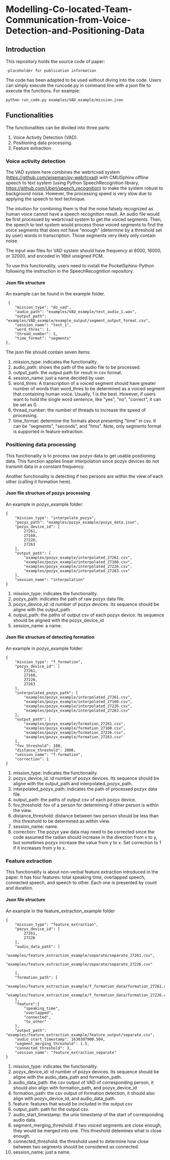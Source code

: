 # Modelling-Co-located-Team-Communication-from-Voice-Detection-and-Positioning-Data

## Introduction

This repository holds the source code of paper:

	-placeholder for publication information


The code has been adapted to be used without diving into the code. Users can simply execute the runcode.py in command line with a json file to execute the functions. For example:

	python run_code.py examples/VAD_example/mission.json


## Functionalities

The functionalities can be divided into three parts:

1. Voice Activity Detection (VAD).
2. Positioning data processing.
3. Feature extraction.

### Voice activity detection

The VAD system here combines the webrtcvad system (https://github.com/wiseman/py-webrtcvad) with CMUSphinx offline speech to text system (using Python SpeechRecognition library, https://github.com/Uberi/speech_recognition) to make the system robust to background noise. However, the processing speed is very slow due to applying the speech to text technique.

The intuition for combining them is that the noise falsely recognized as human voice cannot have a speech recognition result. An audio file would be first processed by webrtcvad system to get the voiced segments. Then, the speech to text system would process those voiced segments to find the voice segments that does not have "enough" (determine by a threshold set by user) words in transcription. Those segments very likely only contain noise.

The input wav files for VAD system should have frequency at 8000, 16000, or 32000, and encoded in 16bit unsigned PCM.

To use this functionality, users need to install the PocketSphinx-Python following the instruction in the SpeechRecognition repository.

#### Json file structure

An example can be found in the example folder.

	 {
        "mission_type": "do_vad",
        "audio_path": "examples/VAD_example/test_audio_1.wav", 
        "output_path": "examples/VAD_example/example_output/segment_output_format.csv",
        "session_name": "test_1",
        "word_thres": 1, 
        "thread_number": 1,
        "time_format": "segments"    
    },

The json file should contain seven items:
1. mission_type: indicates the functionality.
2. audio_path: shows the path of the audio file to be processed.
3. output_path: the output path for result in csv format. 
4. session_name: just a name decided by user. 
5. word_thres: A transcription of a voiced segment should have greater number of words than word_thres to be determined as a voiced segment that containing human voice. Usually, 1 is the best. However, if users want to hold the single word sentence, like "yes", "no", "correct", it can be set as 0. 
6. thread_number: the number of threads to increase the speed of processing.
7. time_format: determine the formats about presenting "time" in csv. It can be "segments", "seconds", and "hms". Note, only segments format is supported in feature extraction.

### Positioning data processing

This functionality is to process raw pozyx data to get usable positioning data. This function applies linear interpolation since pozyx devices do not transmit data in a constant frequency.

Another functionality is detecting if two persons are within the view of each other (calling it formation here).

#### Json file structure of pozyx processing
An example in pozyx_example folder:

	{
        "mission_type": "interpolate_pozyx",
        "pozyx_path": "examples/pozyx_example/pozyx_data.json",
        "pozyx_device_id": [
            27261,
            27160,
            27226,
            27263
        ],
        "output_path": [
            "examples/pozyx_example/interpolated_27261.csv",
            "examples/pozyx_example/interpolated_27160.csv",
            "examples/pozyx_example/interpolated_27226.csv",
            "examples/pozyx_example/interpolated_27263.csv"  
        ],
        "session_name": "interpolation"
    }

1. mission_type: indicates the functionality.
2. pozyx_path: indicates the path of raw pozyx data file.
3. pozyx_device_id: id number of pozyx devices. Its sequence should be aligne with the output_path
4. output_path: the paths of output csv of each pozyx device. Its sequence should be aligned with the pozyx_device_id
5. session_name: a name.

#### Json file structure of detecting formation
An example in pozyx_example folder:

	{
        "mission_type": "f_formation",
        "pozyx_device_id": [
            27261,
            27160,
            27226,
            27263
        ],
        "interpolated_pozyx_path": [
            "examples/pozyx_example/interpolated_27261.csv",
            "examples/pozyx_example/interpolated_27160.csv",
            "examples/pozyx_example/interpolated_27226.csv",
            "examples/pozyx_example/interpolated_27263.csv"  
        ],
        "output_path": [
            "examples/pozyx_example/formation_27261.csv",
            "examples/pozyx_example/formation_27160.csv",
            "examples/pozyx_example/formation_27226.csv",
            "examples/pozyx_example/formation_27263.csv"
        ],
        "fov_threshold": 180,
        "distance_threshold": 2000,
        "session_name": "f-formation",
        "correction": 1
    }
1. mission_type: indicates the functionality.
3. pozyx_device_id: id number of pozyx devices. Its sequence should be aligne with the output_path and interpolated_pozyx_path.
4. interpolated_pozyx_path: indicates the path of processed pozyx data file.
4. output_path: the paths of output csv of each pozyx device. 
5. fov_threshold: fov of a person for determining if other person is within the view.
6. distance_threshold: distance between two person should be less than this threshold to be determined as within view.
5. session_name: name.
6. correction: The pozyx yaw data may need to be corrected since the code assumed the radian should increase in the direction from x to y, but sometimes pozyx increase the value from y to x. Set correction to 1 if it increases from y to x.

### Feature extraction

This functionality is about non-verbal feature extraction introduced in the paper. It has four features: total speaking time, overlapped speech, connected speech, and speech to other. Each one is presented by count and duration.

#### Json file structure

An example in the feature_extraction_example folder

	{
        "mission_type": "feature_extraction",
        "pozyx_device_id": [
            27261,
            27226
        ],
        "audio_data_path": [
            "examples/feature_extraction_example/separate/separate_27261.csv",
            "examples/feature_extraction_example/separate/separate_27226.csv"

        ],
        "formation_path": [
            "examples/feature_extraction_example/f_formation_data/formation_27261.csv",
            "examples/feature_extraction_example/f_formation_data/formation_27226.csv"
        ],
        "feature":[
            "speaking_time",
            "overlapped",
            "connected",
            "to_other"
        ],
        "output_path": "examples/feature_extraction_example/feature_output/separate.csv",
        "audio_start_timestamp": 1630387900.504,
        "segment_merging_threshold": 1.5,
        "connected_threshold": 3,
        "session_name": "feature_extraction_separate"
    }

1. mission_type: indicates the functionality.
3. pozyx_device_id: id number of pozyx devices. Its sequence should be aligne with the audio_data_path and formation_path.
4. audio_data_path: the csv output of VAD of corresponding person, it should also align with formation_path, and pozyx_device_id
5. formation_path: the csv output of formation detection, it should also align with pozyx_device_id, and audio_data_path.
6. feature: features that would be included in the output csv
7. output_path: path for the output csv.
8. audio_start_timestamp: the unix timestamp of the start of corresponding audio data.
9. segment_merging_threshold: if two voiced segments are close enough, they would be merged into one. This threshold detemines what is close enough.
10. connected_threshold: the threshold used to determine how close between two segments should be considered as connected.
11. session_name: just a name.